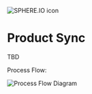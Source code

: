 ![SPHERE.IO icon](https://admin.sphere.io/assets/images/sphere_logo_rgb_long.png)

# Product Sync

TBD

Process Flow:

![Process Flow Diagram](https://github.com/sphereio/sphere-product-sync/blob/product-sync-ver1/document/productimporter_processFlow.png)